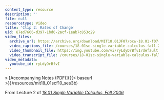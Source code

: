 ```yaml
---
content_type: resource
description: ''
file: null
resourcetype: Video
title: 'Clip 2: Rates of Change'
uid: 87ed7666-d397-1bd6-2acf-1eab7c853c29
video_files:
  archive_url: https://archive.org/download/MIT18.01JF07/ocw-18.01-f07-lec02_300k.mp4
  video_captions_file: /courses/18-01sc-single-variable-calculus-fall-2010/45aa2850a26c5011912498e5ee5f57e6_ryLdyDrBfvI.vtt
  video_thumbnail_file: https://img.youtube.com/vi/ryLdyDrBfvI/default.jpg
  video_transcript_file: /courses/18-01sc-single-variable-calculus-fall-2010/3c401901ab40506d2e3265917ed918f2_ryLdyDrBfvI.pdf
video_metadata:
  youtube_id: ryLdyDrBfvI
---
```


» [Accompanying Notes (PDF)]({{< baseurl >}}/resources/mit18_01scf10_ses3b)

From Lecture 2 of [_18.01 Single Variable Calculus, Fall 2006_](/courses/18-01-single-variable-calculus-fall-2006/pages/video-lectures)